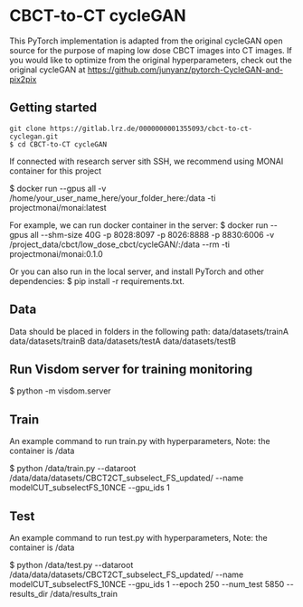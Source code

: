# CBCT-to-CT cycleGAN

This PyTorch implementation is adapted from the original cycleGAN open source for the purpose of maping low dose CBCT images into CT images. If you would like to optimize from the original hyperparameters, check out the original cycleGAN at https://github.com/junyanz/pytorch-CycleGAN-and-pix2pix

## Getting started

```
git clone https://gitlab.lrz.de/0000000001355093/cbct-to-ct-cyclegan.git
$ cd CBCT-to-CT cycleGAN
```


If connected with research server sith SSH, we recommend using MONAI container for this project

$ docker run --gpus all -v /home/your_user_name_here/your_folder_here:/data -ti projectmonai/monai:latest

For example, we can run docker container in the server:
$ docker run --gpus all --shm-size 40G -p 8028:8097 -p 8026:8888 -p 8830:6006 -v /project_data/cbct/low_dose_cbct/cycleGAN/:/data --rm -ti projectmonai/monai:0.1.0

Or you can also run in the local server, and install PyTorch and other dependencies: 
$ pip install -r requirements.txt.

## Data
Data should be placed in folders in the following path:
data/datasets/trainA
data/datasets/trainB
data/datasets/testA
data/datasets/testB



## Run Visdom server for training monitoring
$ python -m visdom.server

## Train
An example command to run train.py with hyperparameters, 
Note: the container is /data

$ python /data/train.py --dataroot /data/data/datasets/CBCT2CT_subselect_FS_updated/ --name modelCUT_subselectFS_10NCE --gpu_ids 1 

## Test
An example command to run test.py with hyperparameters, 
Note: the container is /data

$ python /data/test.py --dataroot /data/data/datasets/CBCT2CT_subselect_FS_updated/ --name modelCUT_subselectFS_10NCE --gpu_ids 1 --epoch 250 --num_test 5850 --results_dir /data/results_train





